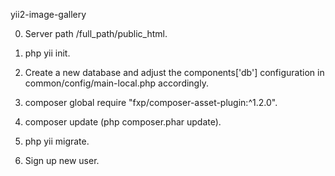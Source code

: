yii2-image-gallery

0. Server path /full_path/public_html.

1. php yii init.

2. Create a new database and adjust the components['db'] configuration in common/config/main-local.php accordingly.

3. composer global require "fxp/composer-asset-plugin:^1.2.0".

4. composer update (php composer.phar update).

5. php yii migrate.

6. Sign up new user.